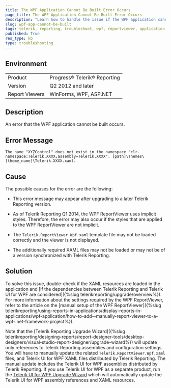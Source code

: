 ```yaml
---
title: The WPF Application Cannot Be Built Error Occurs
page_title: The WPF Application Cannot Be Built Error Occurs
description: "Learn how to handle the issue if the WPF application cannot be built when working with the WPF ReportViewer."
slug: wpf-app-cannot-be-built
tags: telerik, reporting, troubleshoot, wpf, reportviewer, application, cannot, be, built
published: True
res_type: kb
type: troubleshooting
---
```


## Environment

<table>
	<tbody>
		<tr>
			<td>Product</td>
			<td>Progress® Telerik® Reporting</td>
		</tr>
		<tr>
			<td>Version</td>
			<td>Q2 2012 and later</td>
		</tr>
	        <tr>
			<td>Report Viewers</td>
			<td>WinForms, WPF, ASP.NET</td>
		</tr>
	</tbody>
</table>

## Description

An error that the WPF application cannot be built occurs.

## Error Message

`The name "XYZControl" does not exist in the namespace "clr-namespace:Telerik.XXXX;assembly=Telerik.XXXX". [path]\Themes\[theme_name]\Telerik.XXXX.xaml.`

## Cause

The possible causes for the error are the following:

* This error message may appear after upgrading to a later Telerik Reporting version.

* As of Telerik Reporting Q1 2014, the WPF ReportViewer uses implicit styles. Therefore, the error may also occur if the styles that are applied to the WPF ReportViewer are not implicit.

* The `Telerik.ReportViewer.Wpf.xaml` template file may not be loaded correctly and the viewer is not displayed.

* The additionally required XAML files may not be loaded or may not be of a version synchronized with Telerik Reporting.

## Solution  

To solve this issue, double-check if the XAML resources are loaded in the application and [if the dependencies between Telerik Reporting and Telerik UI for WPF are considered]({%slug telerikreporting/upgrade/overview%}). For more information about the settings required by the WPF ReportViewer, refer to the article on the [manual setup of the WPF ReportViewer]({%slug telerikreporting/using-reports-in-applications/display-reports-in-applications/wpf-application/how-to-add--manually-report-viewer-to-a-wpf-.net-framework-project%}).         

Note that the [Telerik Reporting Upgrade Wizard]({%slug telerikreporting/designing-reports/report-designer-tools/desktop-designers/visual-studio-report-designer/upgrade-wizard%}) will update only references to Telerik Reporting assemblies and configuration settings. You will have to manually update the related  `Telerik.ReportViewer.Wpf.xaml` files, and Telerik UI for WPF XAML files distributed by Telerik Reporting. The manual update includes the Telerik UI for WPF assemblies distributed by Telerik Reporting. If you use Telerik UI for WPF as a separate product, run the [Telerik UI for WPF Upgrade Wizard](http://docs.telerik.com/devtools/wpf/visual-studio-extensions/for-wpf-vs-extensions-upgrading)  which will automatically update the Telerik UI for WPF assembly references and XAML resources.
